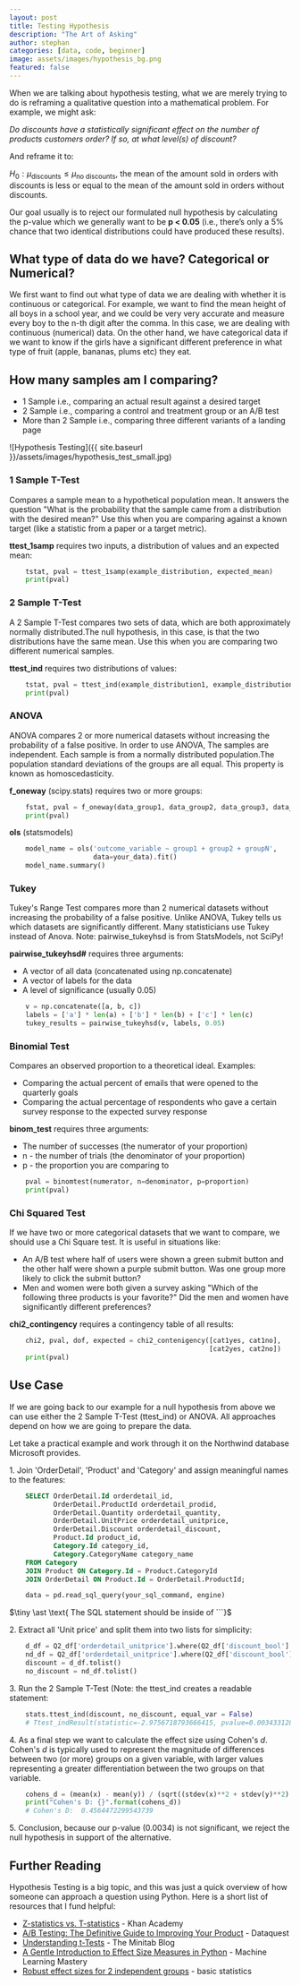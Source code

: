 ```yaml
---
layout: post
title: Testing Hypothesis
description: "The Art of Asking"
author: stephan
categories: [data, code, beginner]
image: assets/images/hypothesis_bg.png
featured: false
---
```


When we are talking about hypothesis testing, what we are merely trying to do is reframing a qualitative question into a mathematical problem. For example, we might ask:

*Do discounts have a statistically significant effect on the number of products customers order? If so, at what level(s) of discount?*

And reframe it to:

$H_0: \mu_{\text{discounts}} \leq \mu_{\text{no discounts}}$, the mean of the amount sold in orders with discounts is less or equal to the mean of the amount sold in orders without discounts.

Our goal usually is to reject our formulated null hypothesis by calculating the p-value which we generally want to be **p < 0.05**   (i.e., there’s only a 5% chance that two identical distributions could have produced these results).


## What type of data do we have? Categorical or Numerical?

We first want to find out what type of data we are dealing with whether it is continuous or categorical. For example, we want to find the mean height of all boys in a school year, and we could be very very accurate and measure every boy to the n-th digit after the comma. In this case, we are dealing with continuous (numerical) data. On the other hand, we have categorical data if we want to know if the girls have a significant different preference in what type of fruit (apple, bananas, plums etc) they eat.


## How many samples am I comparing?

* 1 Sample i.e., comparing an actual result against a desired target
* 2 Sample i.e., comparing a control and treatment group or an A/B test
* More than 2 Sample i.e., comparing three different variants of a landing page

![Hypothesis Testing]({{ site.baseurl }}/assets/images/hypothesis_test_small.jpg)

### 1 Sample T-Test

Compares a sample mean to a hypothetical population mean. It answers the question "What is the probability that the sample came from a distribution with the desired mean?" Use this when you are comparing against a known target (like a statistic from a paper or a target metric).

**ttest_1samp** requires two inputs, a distribution of values and an expected mean:

```python
    tstat, pval = ttest_1samp(example_distribution, expected_mean)
    print(pval)
```

### 2 Sample T-Test
A 2 Sample T-Test compares two sets of data, which are both approximately normally distributed.The null hypothesis, in this case, is that the two distributions have the same mean. Use this when you are comparing two different numerical samples.

**ttest_ind** requires two distributions of values:

```python
    tstat, pval = ttest_ind(example_distribution1, example_distribution2)
    print(pval)
```

### ANOVA
ANOVA compares 2 or more numerical datasets without increasing the probability of a false positive. In order to use ANOVA, The samples are independent. Each sample is from a normally distributed population.The population standard deviations of the groups are all equal. This property is known as homoscedasticity.

**f_oneway** (scipy.stats) requires two or more groups:

```python
    fstat, pval = f_oneway(data_group1, data_group2, data_group3, data_groupN)
    print(pval)
```

**ols** (statsmodels)
```python
    model_name = ols('outcome_variable ~ group1 + group2 + groupN',
                     data=your_data).fit()
    model_name.summary()
```

### Tukey
Tukey's Range Test compares more than 2 numerical datasets without increasing the probability of a false positive. Unlike ANOVA, Tukey tells us which datasets are significantly different. Many statisticians use Tukey instead of Anova. Note: pairwise_tukeyhsd is from StatsModels, not SciPy!

**pairwise_tukeyhsd#** requires three arguments:
* A vector of all data (concatenated using np.concatenate)
* A vector of labels for the data
* A level of significance (usually 0.05)

```python
    v = np.concatenate([a, b, c])
    labels = ['a'] * len(a) + ['b'] * len(b) + ['c'] * len(c)
    tukey_results = pairwise_tukeyhsd(v, labels, 0.05)
```

### Binomial Test
Compares an observed proportion to a theoretical ideal.
Examples:
* Comparing the actual percent of emails that were opened to the quarterly goals
* Comparing the actual percentage of respondents who gave a certain survey response to the expected survey response

**binom_test** requires three arguments:
* The number of successes (the numerator of your proportion)
* n - the number of trials (the denominator of your proportion)
* p - the proportion you are comparing to

```python
    pval = binomtest(numerator, n=denominator, p=proportion)
    print(pval)
```

### Chi Squared Test
If we have two or more categorical datasets that we want to compare, we should use a Chi Square test. It is useful in situations like:
* An A/B test where half of users were shown a green submit button and the other half were shown a purple submit button. Was one group more likely to click the submit button?
* Men and women were both given a survey asking "Which of the following three products is your favorite?" Did the men and women have significantly different preferences?

**chi2_contingency** requires a contingency table of all results:

```python
    chi2, pval, dof, expected = chi2_contenigency([cat1yes, cat1no],
                                                  [cat2yes, cat2no])
    print(pval)
```


## Use Case

If we are going back to our example for a null hypothesis from above we can use either the 2 Sample T-Test (ttest_ind) or ANOVA. All approaches depend on how we are going to prepare the data.

Let take a practical example and work through it on the Northwind database Microsoft provides.

1\. Join 'OrderDetail', 'Product' and 'Category' and assign meaningful names to the features:

~~~~sql
    SELECT OrderDetail.Id orderdetail_id,
           OrderDetail.ProductId orderdetail_prodid,
           OrderDetail.Quantity orderdetail_quantity,
           OrderDetail.UnitPrice orderdetail_unitprice,
           OrderDetail.Discount orderdetail_discount,
           Product.Id product_id,
           Category.Id category_id,
           Category.CategoryName category_name
    FROM Category
    JOIN Product ON Category.Id = Product.CategoryId
    JOIN OrderDetail ON Product.Id = OrderDetail.ProductId;
~~~~

```python
    data = pd.read_sql_query(your_sql_command, engine)
```
$\tiny \ast \text{ The SQL statement should be inside of ```}$

2\. Extract all 'Unit price' and split them into two lists for simplicity:

```python
    d_df = Q2_df['orderdetail_unitprice'].where(Q2_df['discount_bool'] == 1)
    nd_df = Q2_df['orderdetail_unitprice'].where(Q2_df['discount_bool'] == 0)
    discount = d_df.tolist()
    no_discount = nd_df.tolist()
```

3\. Run the 2 Sample T-Test (Note: the ttest_ind creates a readable statement:

```python
    stats.ttest_ind(discount, no_discount, equal_var = False)
    # Ttest_indResult(statistic=-2.9756718793666415, pvalue=0.0034331287209264576)
```

4\. As a final step we want to calculate the effect size using Cohen's $d$. Cohen's $d$ is typically used to represent the magnitude of differences between two (or more) groups on a given variable, with larger values representing a greater differentiation between the two groups on that variable.

```python
    cohens_d = (mean(x) - mean(y)) / (sqrt((stdev(x)**2 + stdev(y)**2) / 2))
    print("Cohen's D: {}".format(cohens_d))
    # Cohen's D:  0.4564472299543739
```

5\. Conclusion, because our p-value (0.0034) is not significant, we reject the null hypothesis in support of the alternative.


## Further Reading
Hypothesis Testing is a big topic, and this was just a quick overview of how someone can approach a question using Python. Here is a short list of resources that I fund helpful:

* [Z-statistics vs. T-statistics](https://www.youtube.com/watch?v=5ABpqVSx33I&feature=youtu.be) - Khan Academy
* [A/B Testing: The Definitive Guide to Improving Your Product](https://www.dataquest.io/blog/a-b-testing-the-definitive-guide-to-improving-your-product/) - Dataquest
* [Understanding t-Tests](http://blog.minitab.com/blog/adventures-in-statistics-2/understanding-t-tests-1-sample-2-sample-and-paired-t-tests) - The Minitab Blog
* [A Gentle Introduction to Effect Size Measures in Python](https://machinelearningmastery.com/effect-size-measures-in-python/) - Machine Learning Mastery
* [Robust effect sizes for 2 independent groups](https://garstats.wordpress.com/2016/05/02/robust-effect-sizes-for-2-independent-groups/) - basic statistics
